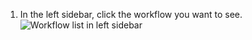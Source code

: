 1. In the left sidebar, click the workflow you want to see.
   ![Workflow list in left sidebar](/assets/images/help/repository/workflow-sidebar.png)
